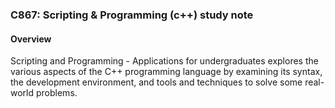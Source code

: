 ### C867: Scripting & Programming (c++) study note

#### Overview
Scripting and Programming - Applications for undergraduates explores the various aspects of the C++ programming language by examining its syntax, the development environment, and tools and techniques to solve some real-world problems.
